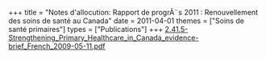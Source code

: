 +++
title = "Notes d'allocution: Rapport de progrÃ¨s 2011 : Renouvellement des soins de santé au Canada"
date = 2011-04-01
themes = ["Soins de santé primaires"]
types = ["Publications"]
+++
[2.41.5-Strengthening_Primary_Healthcare_in_Canada_evidence-brief_French_2009-05-11.pdf](/files/2.41.5-Strengthening_Primary_Healthcare_in_Canada_evidence-brief_French_2009-05-11.pdf)
